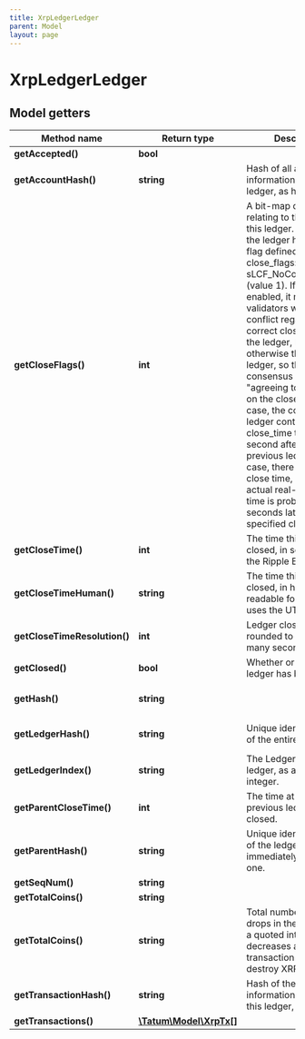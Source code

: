```yaml
---
title: XrpLedgerLedger
parent: Model
layout: page
---
```


# XrpLedgerLedger

## Model getters

Method name | Return type | Description | Notes
------------ | ------------- | ------------- | -------------
**getAccepted()** | **bool** |  | ex.: `true` [optional]
**getAccountHash()** | **string** | Hash of all account state information in this ledger, as hex. | ex.: `9E081790E520046EBA4B2ED3869C762C16EEAC6817293D40AFFD1F1B602A2321` [optional]
**getCloseFlags()** | **int** | A bit-map of flags relating to the closing of this ledger. Currently, the ledger has only one flag defined for close_flags: sLCF_NoConsensusTime (value 1). If this flag is enabled, it means that validators were in conflict regarding the correct close time for the ledger, but build otherwise the same ledger, so they declared consensus while "agreeing to disagree" on the close time. In this case, the consensus ledger contains a close_time that is 1 second after that of the previous ledger. (In this case, there is no official close time, but the actual real-world close time is probably 3-6 seconds later than the specified close_time.) | ex.: `0` [optional]
**getCloseTime()** | **int** | The time this ledger was closed, in seconds since the Ripple Epoch | ex.: `640976331` [optional]
**getCloseTimeHuman()** | **string** | The time this ledger was closed, in human-readable format. Always uses the UTC time zone. | ex.: `2020-Apr-23 16:58:51.000000000 UTC` [optional]
**getCloseTimeResolution()** | **int** | Ledger close times are rounded to within this many seconds. | ex.: `10` [optional]
**getClosed()** | **bool** | Whether or not this ledger has been closed. | ex.: `true` [optional]
**getHash()** | **string** |  | ex.: `198E3A43EFD03F61CF11EAD6585E8C82A21C1B91CCF782A3264973867E697906` [optional]
**getLedgerHash()** | **string** | Unique identifying hash of the entire ledger. | ex.: `198E3A43EFD03F61CF11EAD6585E8C82A21C1B91CCF782A3264973867E697906` [optional]
**getLedgerIndex()** | **string** | The Ledger Index of this ledger, as a quoted integer. | ex.: `6543210` [optional]
**getParentCloseTime()** | **int** | The time at which the previous ledger was closed. | ex.: `640976330` [optional]
**getParentHash()** | **string** | Unique identifying hash of the ledger that came immediately before this one. | ex.: `02860E47A797340505B51DE00E21AA576B1E50509C0C7FF8D5475954DA5FE7B5` [optional]
**getSeqNum()** | **string** |  | ex.: `6543210` [optional]
**getTotalCoins()** | **string** |  | ex.: `99999971496551645` [optional]
**getTotalCoins()** | **string** | Total number of XRP drops in the network, as a quoted integer. (This decreases as transaction costs destroy XRP.) | ex.: `99999971496551645` [optional]
**getTransactionHash()** | **string** | Hash of the transaction information included in this ledger, as hex. | ex.: `F415CCAB1ED22B2E81C8BE588A0521634F1CBC478BE3A5563B1E09D283A082C9` [optional]
**getTransactions()** | [**\Tatum\Model\XrpTx[]**](../XrpTx) |  | ex.: `null` [optional]

